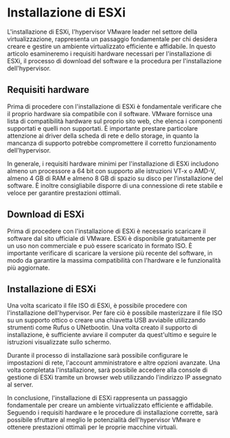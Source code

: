 # Installazione di ESXi

L'installazione di ESXi, l'hypervisor VMware leader nel settore della virtualizzazione, rappresenta un passaggio fondamentale per chi desidera creare e gestire un ambiente virtualizzato efficiente e affidabile. In questo articolo esamineremo i requisiti hardware necessari per l'installazione di ESXi, il processo di download del software e la procedura per l'installazione dell'hypervisor.

## Requisiti hardware

Prima di procedere con l'installazione di ESXi è fondamentale verificare che il proprio hardware sia compatibile con il software. VMware fornisce una lista di compatibilità hardware sul proprio sito web, che elenca i componenti supportati e quelli non supportati. È importante prestare particolare attenzione ai driver della scheda di rete e dello storage, in quanto la mancanza di supporto potrebbe compromettere il corretto funzionamento dell'hypervisor.

In generale, i requisiti hardware minimi per l'installazione di ESXi includono almeno un processore a 64 bit con supporto alle istruzioni VT-x o AMD-V, almeno 4 GB di RAM e almeno 8 GB di spazio su disco per l'installazione del software. È inoltre consigliabile disporre di una connessione di rete stabile e veloce per garantire prestazioni ottimali.

## Download di ESXi

Prima di procedere con l'installazione di ESXi è necessario scaricare il software dal sito ufficiale di VMware. ESXi è disponibile gratuitamente per un uso non commerciale e può essere scaricato in formato ISO. È importante verificare di scaricare la versione più recente del software, in modo da garantire la massima compatibilità con l'hardware e le funzionalità più aggiornate.

## Installazione di ESXi

Una volta scaricato il file ISO di ESXi, è possibile procedere con l'installazione dell'hypervisor. Per fare ciò è possibile masterizzare il file ISO su un supporto ottico o creare una chiavetta USB avviabile utilizzando strumenti come Rufus o UNetbootin. Una volta creato il supporto di installazione, è sufficiente avviare il computer da quest'ultimo e seguire le istruzioni visualizzate sullo schermo.

Durante il processo di installazione sarà possibile configurare le impostazioni di rete, l'account amministratore e altre opzioni avanzate. Una volta completata l'installazione, sarà possibile accedere alla console di gestione di ESXi tramite un browser web utilizzando l'indirizzo IP assegnato al server.

In conclusione, l'installazione di ESXi rappresenta un passaggio fondamentale per creare un ambiente virtualizzato efficiente e affidabile. Seguendo i requisiti hardware e le procedure di installazione corrette, sarà possibile sfruttare al meglio le potenzialità dell'hypervisor VMware e ottenere prestazioni ottimali per le proprie macchine virtuali.
